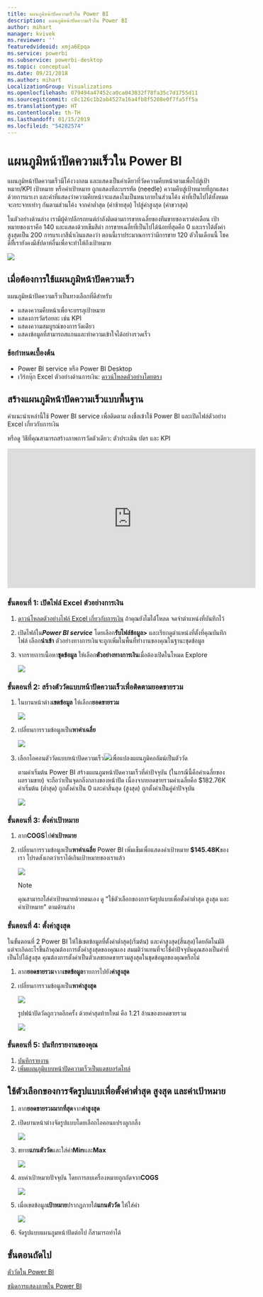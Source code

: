 ```yaml
---
title: แผนภูมิหน้าปัดความเร็วใน Power BI
description: แผนภูมิหน้าปัดความเร็วใน Power BI
author: mihart
manager: kvivek
ms.reviewer: ''
featuredvideoid: xmja6Epqa
ms.service: powerbi
ms.subservice: powerbi-desktop
ms.topic: conceptual
ms.date: 09/21/2018
ms.author: mihart
LocalizationGroup: Visualizations
ms.openlocfilehash: 079494a47452ca0ca043032f78fa35c7d1755d11
ms.sourcegitcommit: c8c126c1b2ab4527a16a4fb8f5208e0f7fa5ff5a
ms.translationtype: HT
ms.contentlocale: th-TH
ms.lasthandoff: 01/15/2019
ms.locfileid: "54282574"
---
```

# <a name="radial-gauge-charts-in-power-bi"></a>แผนภูมิหน้าปัดความเร็วใน Power BI
แผนภูมิหน้าปัดความเร็วมีโค้งวงกลม และแสดงเป็นค่าเดียวที่วัดความคืบหน้าตามเพื่อไปสู่เป้าหมาย/KPI  เป้าหมาย หรือค่าเป้าหมาย ถูกแสดงทีละบรรทัด (needle) ความคืบสู่เป้าหมายที่ถูกแสดงด้วยการแรเงา  และค่าที่แสดงว่าความคืบหน้าจะแสดงในเป็นหนาภายในส่วนโค้ง ค่าที่เป็นไปได้ทั้งหมดจะกระจายเท่าๆ กันตามส่วนโค้ง จากค่าต่ำสุด (ค่าซ้ายสุด) ไปสู่ค่าสูงสุด (ค่าขวาสุด)

ในตัวอย่างด้านล่าง เรามีผู้ค้าปลีกรถยนต์กำลังติดตามการขายเฉลี่ยของทีมขายของเราต่อเดือน เป้าหมายของเราคือ 140 และแสดงด้วยเข็มสีดำ  การขายเฉลี่ยที่เป็นไปได้น้อยที่สุดคือ 0 และเราได้ตั้งค่าสูงสุดเป็น 200  การแรเงาสีน้ำเงินแสดงว่า ตอนนี้เราประมาณการว่ามีการขาย 120 ตัวในเดือนนี้ โชคดีทีี่เรายังคงมีสัปดาห์อื่นเพื่อจะทำให้ถึงเป้าหมาย

![](media/power-bi-visualization-radial-gauge-charts/gauge_m.png)

## <a name="when-to-use-a-radial-gauge"></a>เมื่อต้องการใช้แผนภูมิหน้าปัดความเร็ว
แผนภูมิหน้าปัดความเร็วเป็นทางเลือกที่ดีสำหรับ

* แสดงความคืบหน้าเพื่อจะบรรลุเป้าหมาย
* แสดงการวัดร้อยละ เช่น KPI
* แสดงความสมบูรณ์ของการวัดเด่ียว
* แสดงข้อมูลที่สามารถสแกนและทำความเข้าใจได้อย่างรวดเร็ว

### <a name="prerequisites"></a>ข้อกำหนดเบื้องต้น
 - Power BI service หรือ Power BI Desktop
 - เวิร์กบุ๊ก Excel ตัวอย่างด้านการเงิน: [ดาวน์โหลดตัวอย่างโดยตรง](http://go.microsoft.com/fwlink/?LinkID=521962)

## <a name="create-a-basic-radial-gauge"></a>สร้างแผนภูมิหน้าปัดความเร็วแบบพื้นฐาน
คำแนะนำเหล่านี้ใช้ Power BI service เพื่อติดตาม ลงชื่อเข้าใช้ Power BI และเปิดไฟล์ตัวอย่าง Excel เกี่ยวกับการเงิน  

หรือดู วิธีที่คุณสามารถสร้างภาพการวัดตัวเดียว: ตัวประเมิน บัตร และ KPI

<iframe width="560" height="315" src="https://www.youtube.com/embed/xmja6EpqaO0?list=PL1N57mwBHtN0JFoKSR0n-tBkUJHeMP2cP" frameborder="0" allowfullscreen></iframe>

### <a name="step-1-open-the-financial-sample-excel-file"></a>ขั้นตอนที่ 1: เปิดไฟล์ Excel ตัวอย่างการเงิน
1. [ดาวน์โหลดตัวอย่างไฟล์ Excel เกี่ยวกับการเงิน](../sample-financial-download.md) ถ้าคุณยังไมได้่โหลด จดจำตำแหน่งที่บันทึกไว้

2. เปิดไฟล์ใน***Power BI service*** โดยเลือก**รับไฟล์ข้อมูล\>** และเรียกดูตำแหน่งที่ตั้งที่คุณบันทึกไฟล์ เลือก**นำเข้า** ตัวอย่างทางการเงินจะถูกเพิ่มในพื้นที่ทำงานของคุณในฐานะชุดข้อมูล

3. จากรายการเนื้อหา**ชุดข้อมูล** ให้เลือก**ตัวอย่างทางการเงิน**เมื่อต้องเปิดในโหมด Explore

    ![](media/power-bi-visualization-radial-gauge-charts/power-bi-dataset.png)

### <a name="step-2-create-a-gauge-to-track-gross-sales"></a>ขั้นตอนที่ 2: สร้างตัววัดแบบหน้าปัดความเร็วเพื่อติดตามยอดขายรวม
1. ในบานหน้าต่าง**เขตข้อมูล** ให้เลือก**ยอดขายรวม**
   
   ![](media/power-bi-visualization-radial-gauge-charts/grosssalesvalue_new.png)
2. เปลี่ยนการรวมข้อมูลเป็น**หาค่าเฉลี่ย**
   
   ![](media/power-bi-visualization-radial-gauge-charts/changetoaverage_new.png)
3. เลือกไอคอนตัววัดแบบหน้าปัดความเร็ว![](media/power-bi-visualization-radial-gauge-charts/gaugeicon_new.png)เพื่อแปลงแผนภูมิคอลัมน์เป็นตัววัด
   
   ตามค่าเริ่มต้น Power BI สร้างแผนภูมหน้าปัดความเร็วที่ค่าปัจจุบัน (ในกรณีนี้คือค่าเฉลี่ยของผลรวมขาย) จะถือว่าเป็นจุดกลิ่งกลางของหน้าปัด เนื่องจากยอดขายรวมค่าเฉลี่ยคือ $182.76K ค่าเริ่มต้น (ต่ำสุด) ถูกตั้งค่าเป็น 0 และค่าสิ้นสุด (สูงสุด) ถูกตั้งค่าเป็นคู่ค่าปัจจุบัน
   
   ![](media/power-bi-visualization-radial-gauge-charts/gauge_no_target.png)

### <a name="step-3-set-a-target-value"></a>ขั้นตอนที่ 3: ตั้งค่าเป้าหมาย
1. ลาก**COGS**ไป**ค่าเป้าหมาย**
2. เปลี่ยนการรวมข้อมูลเป็น**หาค่าเฉลี่ย**
   Power BI เพิ่มเข็มเพื่อแสดงค่าเป้าหมาย **$145.48K**ของเรา โปรดสังเกตว่าเราได้เกินเป้าหมายของเราแล้ว
   
   ![](media/power-bi-visualization-radial-gauge-charts/gaugeinprogress_new.png)
   
   > [!NOTE]
   > คุณสามารถใส่ค่าเป้าหมายด้วยตนเอง  ดู "ใช้ตัวเลือกของการจัดรูปแบบเพื่อตั้งค่าต่ำสุด สูงสุด และค่าเป้าหมาย" ตามด้านล่าง
   > 
   > 

### <a name="step-4-set-a-maximum-value"></a>ขั้นตอนที่ 4: ตั้งค่าสูงสุด
ในขั้นตอนที่ 2 Power BI ให้ใช้เขตข้อมูลที่ตั้งค่าต่ำสุด(เริ่มต้น) และค่าสูงสุด(สิ้นสุด)โดยอัตโนมัติ  แต่จะเกิดอะไรขึ้นถ้าคุณต้องการตั้งค่าสูงสุดของคุณเอง  สมมติว่าแทนที่จะใช้่ค่าปัจจุบันคุณสองเป็นค่าที่เป็นไปได้สูงสุด คุณต้องการตั้งค่าเป็นตัวเลขยอดขายรวมสูงสุดในชุดข้อมูลของคุณหรือไม่ 

1. ลาก**ยอดขายรวม**จาก**เขตข้อมูล**รายการไปยัง**ค่าสูงสุด**
2. เปลี่ยนการรวมข้อมูลเป็น**หาค่าสูงสุด**
   
   ![](media/power-bi-visualization-radial-gauge-charts/setmaximum_new.png)
   
   รูปฟน้าปัดวัดถูกวาดอีกครั้ง ด้วยค่าสุดท้ายใหม่ คือ 1.21 ล้านของยอดขายรวม
   
   ![](media/power-bi-visualization-radial-gauge-charts/power-bi-final-gauge.png)

### <a name="step-5-save-your-report"></a>ขั้นตอนที่ 5: บันทึกรายงานของคุณ
1. [บันทึกรายงาน](../service-report-save.md)
2. [เพิ่มแผนภูมิแบบหน้าปัดความเร็วเป็นแดชบอร์ดไทล์](../service-dashboard-pin-tile-from-report.md) 

## <a name="use-formatting-options-to-manually-set-minimum-maximum-and-target-values"></a>ใช้ตัวเลือกของการจัดรูปแบบเพื่อตั้งค่าต่ำสุด สูงสุด และค่าเป้าหมาย
1. ลาก**ยอดขายรวมมากที่สุด**จาก**ค่าสูงสุด**
2. เปิดบานหน้าต่างจัดรูปแบบโดยเลือกไอคอนแปรงลูกกลิ้ง
   
   ![](media/power-bi-visualization-radial-gauge-charts/power-bi-roller.png)
3. ขยาย**แกนตัววัด**และใส่ค่า**Min**และ**Max**
   
    ![](media/power-bi-visualization-radial-gauge-charts/power-bi-gauge-axis.png)
4. ลบค่าเป้าหมายปัจจุบัน โดยการลบเครื่องหมายถูกถัดจาก**COGS**
   
    ![](media/power-bi-visualization-radial-gauge-charts/pbi_remove_target.png)
5. เมื่อเขตข้อมูล**เป้าหมาย**ปรากฏภายใต้**แกนตัววัด** ให้ใส่ค่า
   
    ![](media/power-bi-visualization-radial-gauge-charts/power-bi-gauge-target.png)
6. จัดรูปแบบแผนภูมหน้าปัดต่อไป ก็สามารถทำได้

## <a name="next-step"></a>ขั้นตอนถัดไป

[ตัววัดใน Power BI](power-bi-visualization-kpi.md)

[ชนิดการแสดงภาพใน Power BI](power-bi-visualization-types-for-reports-and-q-and-a.md)
